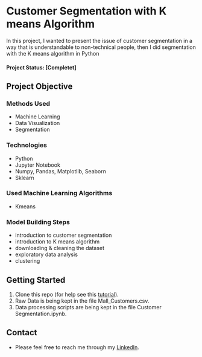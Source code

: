 # Customer Segmentation with K means Algorithm

In this project, I wanted to present the issue of customer segmentation in a way that is understandable to non-technical people, then I did segmentation with the K means algorithm in Python

#### Project Status: [Completet]

## Project Objective

### Methods Used
* Machine Learning
* Data Visualization
* Segmentation

### Technologies
* Python
* Jupyter Notebook
* Numpy, Pandas, Matplotlib, Seaborn
* Sklearn

### Used Machine Learning Algorithms
* Kmeans

### Model Building Steps
* introduction to customer segmentation
* introduction to K means algorithm
* downloading & cleaning the dataset
* exploratory data analysis 
* clustering

## Getting Started

1. Clone this repo (for help see this [tutorial](https://help.github.com/articles/cloning-a-repository/)).
2. Raw Data is being kept in the file Mall_Customers.csv.    
3. Data processing scripts are being kept in the file Customer Segmentation.ipynb.

## Contact
* Please feel free to reach me through my [LinkedIn](http://linkedin.com/in/dominikdawiec/).  
